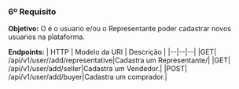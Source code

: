 ### 6º Requisito
**Objetivo:** O é o usuario e/ou o Representante poder cadastrar novos usuarios na plataforma.



**Endpoints:**
| HTTP | Modelo da URI | Descrição |
|--|--|--|
|GET| /api/v1/user//add/representative|Cadastra um Representante/|
|GET| /api/v1/user/add/seller|Cadastra um Vendedor.|
|POST| /api/v1/user/add/buyer|Cadastra um comprador.|
